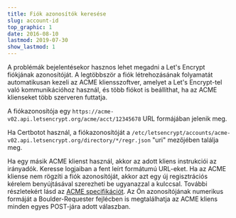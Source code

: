 ```yaml
---
title: Fiók azonosítók keresése
slug: account-id
top_graphic: 1
date: 2016-08-10
lastmod: 2019-07-30
show_lastmod: 1
---
```



A problémák bejelentésekor hasznos lehet megadni a Let's Encrypt fiókjának azonosítóját. A legtöbbször a fiók létrehozásának folyamatát automatikusan kezeli az ACME kliensszoftver, amelyet a Let's Encrypt-tel való kommunikációhoz használ, és több fiókot is beállíthat, ha az ACME klienseket több szerveren futtatja.

A fiókazonosítója egy `https://acme-v02.api.letsencrypt.org/acme/acct/12345678` URL formájában jelenik meg.

Ha Certbotot használ, a fiókazonosítóját a `/etc/letsencrypt/accounts/acme-v02.api.letsencrypt.org/directory/*/regr.json` "uri" mezőjében találja meg.

Ha egy másik ACME klienst használ, akkor az adott kliens instrukciói az irányadók. Keresse logjaiban a fent leírt formátumú URL-eket. Ha az ACME kliense nem rögzíti a fiók azonosítóját, akkor azt egy új regisztrációs kérelem benyújtásával szerezheti be ugyanazzal a kulccsal. További részletekért lásd az [ACME specifikációt](https://tools.ietf.org/html/rfc8555#section-7.3). Az Ön azonosítójának numerikus formáját a Boulder-Requester fejlécben is megtalálhatja az ACME kliens minden egyes POST-jára adott válaszban.

